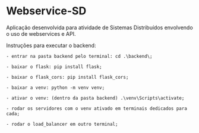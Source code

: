 # Webservice-SD
Aplicação desenvolvida para atividade de Sistemas Distribuídos envolvendo o uso de webservices e API. 

Instruções para executar o backend:

    - entrar na pasta backend pelo terminal: cd .\backend\;
    
    - baixar o flask: pip install flask;
    
    - baixar o flask_cors: pip install flask_cors;
    
    - baixar a venv: python -m venv venv;
    
    - ativar o venv: (dentro da pasta backend) .\venv\Scripts\activate;
    
    - rodar os servidores com o venv ativado em terminais dedicados para cada;
    
    - rodar o load_balancer em outro terminal;
